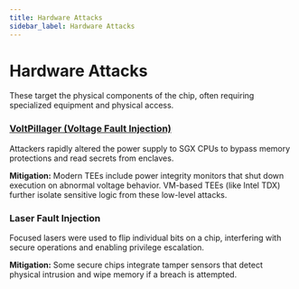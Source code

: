 ```yaml
---
title: Hardware Attacks
sidebar_label: Hardware Attacks
---
```


# Hardware Attacks

These target the physical components of the chip, often requiring specialized equipment and physical access.

### [VoltPillager (Voltage Fault Injection)](https://www.usenix.org/system/files/sec21summer_chen-zitai.pdf)
Attackers rapidly altered the power supply to SGX CPUs to bypass memory protections and read secrets from enclaves.

**Mitigation:** Modern TEEs include power integrity monitors that shut down execution on abnormal voltage behavior. VM-based TEEs (like Intel TDX) further isolate sensitive logic from these low-level attacks.

### Laser Fault Injection
Focused lasers were used to flip individual bits on a chip, interfering with secure operations and enabling privilege escalation.

**Mitigation:** Some secure chips integrate tamper sensors that detect physical intrusion and wipe memory if a breach is attempted.
